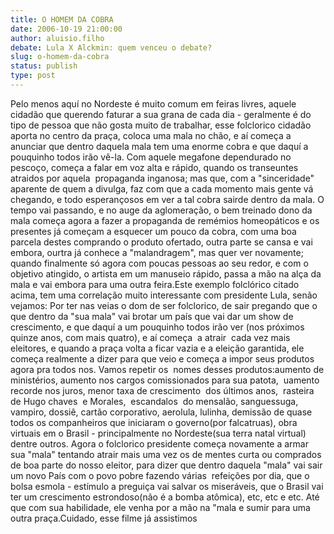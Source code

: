 ```yaml
---
title: O HOMEM DA COBRA
date: 2006-10-19 21:00:00
author: aluisio.filho
debate: Lula X Alckmin: quem venceu o debate?
slug: o-homem-da-cobra
status: publish 
type: post
---
```


Pelo menos aquí no Nordeste é muito comum em feiras livres, aquele cidadão que querendo faturar a sua grana de cada dia - geralmente é do tipo de pessoa que não gosta muito de trabalhar, esse folclorico cidadão aporta no centro da praça, coloca uma mala no chão, e aí começa a anunciar que dentro daquela mala tem uma enorme cobra e que daquí a pouquinho todos irão vê-la. Com aquele megafone dependurado no pescoço, começa a falar em voz alta e rápido, quando os transeuntes atraidos por aquela  propaganda inganosa; mas que, com a "sinceridade" aparente de quem a divulga, faz com que a cada momento mais gente vá chegando, e todo esperançosos em ver a tal cobra sairde dentro da mala. O tempo vai passando, e no auge da aglomeração, o bem treinado dono da mala começa agora a fazer a propaganda de remémios homeopáticos e os presentes já começam a esquecer um pouco da cobra, com uma boa parcela destes comprando o produto ofertado, outra parte se cansa e vai embora, ourtra já conhece a "malandragem", mas quer ver novamente; quando finalmente só agora com poucas pessoas ao seu redor, e com o objetivo atingido, o artista em um manuseio rápido, passa a mão na alça da mala e vai embora para uma outra feira.Este exemplo folclórico citado acima, tem uma correlação muito interessante com presidente Lula, senão vejamos: Por ter nas veias o dom de ser folclorico, de sair pregando que o que dentro da "sua mala" vai brotar um país que vai dar um show de crescimento, e que daquí a um pouquinho todos irão ver (nos próximos quinze anos, com mais quatro), e aí começa  a atrair  cada vez mais eleitores, e quando a praça volta a ficar vazia e a eleição garantida, ele começa realmente a dizer para que veio e começa a impor seus produtos agora pra todos nos. Vamos repetir os  nomes desses produtos:aumento de ministérios, aumento nos cargos comissionados para sua patota,  uamento recorde nos juros, menor taxa de crescimento  dos últimos anos,  rasteira de Hugo chaves  e Morales,  escandalos  do mensalão, sanguessuga, vampiro, dossiê, cartão corporativo, aerolula, lulinha, demissão de quase todos os companheiros que iniciaram o governo(por falcatruas), obra virtuais em o Brasil - principalmente no Nordeste(sua terra natal virtual) dentre outros. Agora o folclorico presidente começa novamente a armar sua "mala" tentando atrair mais uma vez os de mentes curta ou comprados de boa parte do nosso eleitor, para dizer que dentro daquela "mala" vai sair um novo País com o povo pobre fazendo várias  refeições por dia, que o bolsa esmola - estímulo a preguiça vai salvar os miseráveis, que o Brasil vai ter um crescimento estrondoso(não é a bomba atômica), etc, etc e etc. Até que com sua habilidade, ele venha por a mão na "mala e sumir para uma outra praça.Cuidado, esse filme já assistimos
